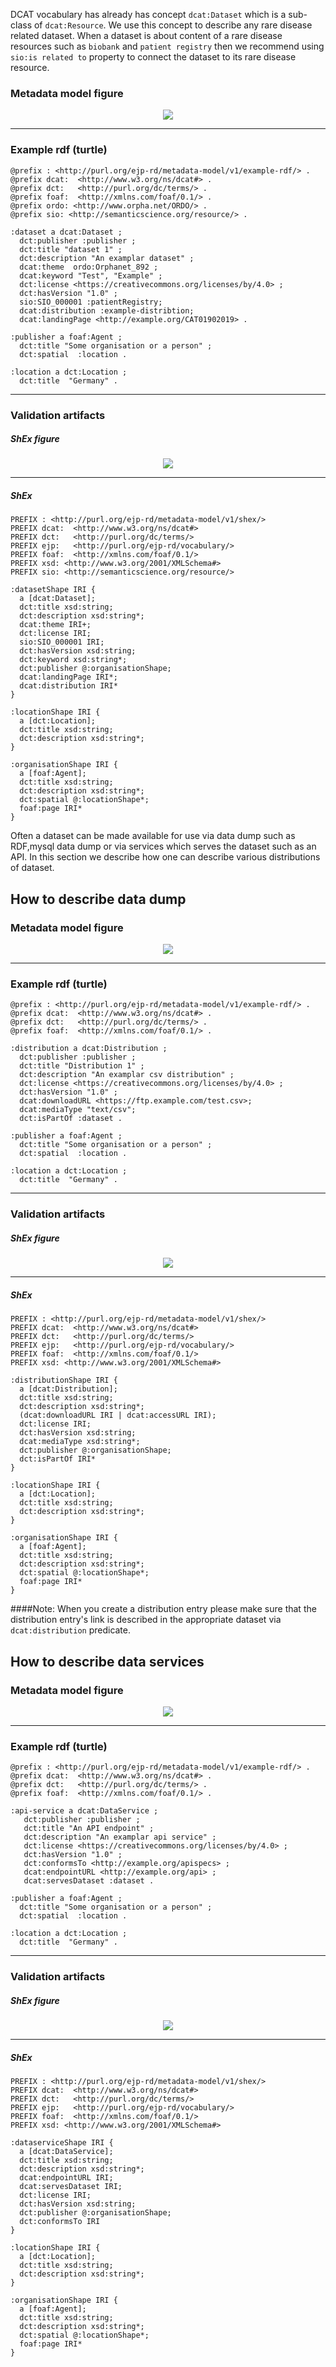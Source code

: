 DCAT vocabulary has already has concept `dcat:Dataset` which is a sub-class of `dcat:Resource`. We use this concept to describe any rare disease related dataset. When a dataset is about content of a rare disease resources such as `biobank` and `patient registry` then we recommend using `sio:is related to` property to connect the dataset to its rare disease resource.

### Metadata model figure

<p align="center"> 
    <a href="../images/turtle/dataset.png" target="_blank">
        <img src="../images/turtle/dataset.png"> 
    </a>
</p>


***

### Example rdf (turtle)

```ttl
@prefix : <http://purl.org/ejp-rd/metadata-model/v1/example-rdf/> .
@prefix dcat:  <http://www.w3.org/ns/dcat#> .
@prefix dct:   <http://purl.org/dc/terms/> .
@prefix foaf:  <http://xmlns.com/foaf/0.1/> .
@prefix ordo: <http://www.orpha.net/ORDO/> .
@prefix sio: <http://semanticscience.org/resource/> .

:dataset a dcat:Dataset ;
  dct:publisher :publisher ;        
  dct:title "dataset 1" ;
  dct:description "An examplar dataset" ;
  dcat:theme  ordo:Orphanet_892 ;
  dcat:keyword "Test", "Example" ;
  dct:license <https://creativecommons.org/licenses/by/4.0> ;
  dct:hasVersion "1.0" ;
  sio:SIO_000001 :patientRegistry;
  dcat:distribution :example-distribtion;
  dcat:landingPage <http://example.org/CAT01902019> .

:publisher a foaf:Agent ;
  dct:title "Some organisation or a person" ;
  dct:spatial  :location .
  
:location a dct:Location ;
  dct:title  "Germany" .
```

***

### Validation artifacts

##### ShEx figure

<p align="center"> 
    <a href="../images/shex/dataset.svg" target="_blank">
        <img src="../images/shex/dataset.svg"> 
    </a>
</p>

***
##### ShEx

``` ShEx
PREFIX : <http://purl.org/ejp-rd/metadata-model/v1/shex/>
PREFIX dcat:  <http://www.w3.org/ns/dcat#>
PREFIX dct:   <http://purl.org/dc/terms/>
PREFIX ejp:   <http://purl.org/ejp-rd/vocabulary/>
PREFIX foaf:  <http://xmlns.com/foaf/0.1/>
PREFIX xsd: <http://www.w3.org/2001/XMLSchema#>
PREFIX sio: <http://semanticscience.org/resource/>

:datasetShape IRI {
  a [dcat:Dataset];
  dct:title xsd:string;
  dct:description xsd:string*;
  dcat:theme IRI+;
  dct:license IRI;
  sio:SIO_000001 IRI;
  dct:hasVersion xsd:string;
  dct:keyword xsd:string*;
  dct:publisher @:organisationShape;
  dcat:landingPage IRI*;
  dcat:distribution IRI*
}

:locationShape IRI {
  a [dct:Location];
  dct:title xsd:string;
  dct:description xsd:string*;
}

:organisationShape IRI {
  a [foaf:Agent];
  dct:title xsd:string;
  dct:description xsd:string*;
  dct:spatial @:locationShape*;
  foaf:page IRI*
}
```


Often a dataset can be made available for use via data dump such as RDF,mysql data dump or via services which serves the dataset such as an API. In this section we describe how one can describe various distributions of dataset.

## How to describe data dump

### Metadata model figure

<p align="center"> 
    <a href="../images/turtle/distribution.png" target="_blank">
        <img src="../images/turtle/distribution.png"> 
    </a>
</p>


***

### Example rdf (turtle)

```ttl
@prefix : <http://purl.org/ejp-rd/metadata-model/v1/example-rdf/> .
@prefix dcat:  <http://www.w3.org/ns/dcat#> .
@prefix dct:   <http://purl.org/dc/terms/> .
@prefix foaf:  <http://xmlns.com/foaf/0.1/> .

:distribution a dcat:Distribution ;
  dct:publisher :publisher ;        
  dct:title "Distribution 1" ;
  dct:description "An examplar csv distribution" ;
  dct:license <https://creativecommons.org/licenses/by/4.0> ;
  dct:hasVersion "1.0" ;
  dcat:downloadURL <https://ftp.example.com/test.csv>;
  dcat:mediaType "text/csv";
  dct:isPartOf :dataset .

:publisher a foaf:Agent ;
  dct:title "Some organisation or a person" ;
  dct:spatial  :location .
  
:location a dct:Location ;
  dct:title  "Germany" .
```

***

### Validation artifacts

##### ShEx figure

<p align="center"> 
    <a href="../images/shex/distribution.svg" target="_blank">
        <img src="../images/shex/distribution.svg"> 
    </a>
</p>

***
##### ShEx

``` ShEx
PREFIX : <http://purl.org/ejp-rd/metadata-model/v1/shex/>
PREFIX dcat:  <http://www.w3.org/ns/dcat#>
PREFIX dct:   <http://purl.org/dc/terms/>
PREFIX ejp:   <http://purl.org/ejp-rd/vocabulary/>
PREFIX foaf:  <http://xmlns.com/foaf/0.1/>
PREFIX xsd: <http://www.w3.org/2001/XMLSchema#>

:distributionShape IRI {
  a [dcat:Distribution];
  dct:title xsd:string;
  dct:description xsd:string*;
  (dcat:downloadURL IRI | dcat:accessURL IRI);  
  dct:license IRI;
  dct:hasVersion xsd:string;
  dcat:mediaType xsd:string*;
  dct:publisher @:organisationShape;
  dct:isPartOf IRI*
}

:locationShape IRI {
  a [dct:Location];
  dct:title xsd:string;
  dct:description xsd:string*;
}

:organisationShape IRI {
  a [foaf:Agent];
  dct:title xsd:string;
  dct:description xsd:string*;
  dct:spatial @:locationShape*;
  foaf:page IRI*
}
```

####Note:
When you create a distribution entry please make sure that the distribution entry's link is described in the appropriate dataset via `dcat:distribution` predicate. 

## How to describe data services

### Metadata model figure

<p align="center"> 
    <a href="../images/turtle/dataservice.png" target="_blank">
        <img src="../images/turtle/dataservice.png"> 
    </a>
</p>


***

### Example rdf (turtle)

```ttl
@prefix : <http://purl.org/ejp-rd/metadata-model/v1/example-rdf/> .
@prefix dcat:  <http://www.w3.org/ns/dcat#> .
@prefix dct:   <http://purl.org/dc/terms/> .
@prefix foaf:  <http://xmlns.com/foaf/0.1/> .

:api-service a dcat:DataService ;
   dct:publisher :publisher ;        
   dct:title "An API endpoint" ;
   dct:description "An examplar api service" ;
   dct:license <https://creativecommons.org/licenses/by/4.0> ;
   dct:hasVersion "1.0" ;
   dct:conformsTo <http://example.org/apispecs> ;
   dcat:endpointURL <http://example.org/api> ;
   dcat:servesDataset :dataset .
   
:publisher a foaf:Agent ;
  dct:title "Some organisation or a person" ;
  dct:spatial  :location .
  
:location a dct:Location ;
  dct:title  "Germany" .
```

***

### Validation artifacts

##### ShEx figure

<p align="center"> 
    <a href="../images/shex/dataservice.svg" target="_blank">
        <img src="../images/shex/dataservice.svg"> 
    </a>
</p>

***
##### ShEx

``` ShEx
PREFIX : <http://purl.org/ejp-rd/metadata-model/v1/shex/>
PREFIX dcat:  <http://www.w3.org/ns/dcat#>
PREFIX dct:   <http://purl.org/dc/terms/>
PREFIX ejp:   <http://purl.org/ejp-rd/vocabulary/>
PREFIX foaf:  <http://xmlns.com/foaf/0.1/>
PREFIX xsd: <http://www.w3.org/2001/XMLSchema#>

:dataserviceShape IRI {
  a [dcat:DataService];
  dct:title xsd:string;
  dct:description xsd:string*;
  dcat:endpointURL IRI;
  dcat:servesDataset IRI;
  dct:license IRI;
  dct:hasVersion xsd:string;
  dct:publisher @:organisationShape;
  dct:conformsTo IRI
}

:locationShape IRI {
  a [dct:Location];
  dct:title xsd:string;
  dct:description xsd:string*;
}

:organisationShape IRI {
  a [foaf:Agent];
  dct:title xsd:string;
  dct:description xsd:string*;
  dct:spatial @:locationShape*;
  foaf:page IRI*
}
```